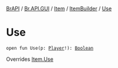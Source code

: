 [BrAPI](../../../index.md) / [Br.API.GUI](../../index.md) / [Item](../index.md) / [ItemBuilder](index.md) / [Use](./-use.md)

# Use

`open fun Use(p: `[`Player`](https://hub.spigotmc.org/javadocs/spigot/org/bukkit/entity/Player.html)`!): `[`Boolean`](https://kotlinlang.org/api/latest/jvm/stdlib/kotlin/-boolean/index.html)

Overrides [Item.Use](../-use.md)

